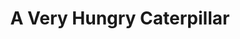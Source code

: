 ---
title: "A Very Hungry Caterpillar"
description: "Buku yang membuka jendela imajinasi Zen sejak umur 1.5 tahun, dan juga jadi jangkar rutinitas saya dengan bocah cilik ini setiap malam. Highly recommended untuk orang tua baru."
cover: "images/reading/the-very-hunary-caterpillar.jpeg"
publishDate: 2024-03-11
authors: "Eric Carle"
---